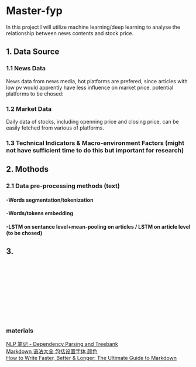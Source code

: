 # Master-fyp

In this project I will utilize machine learning/deep learning to analyse the relationship between news contents and stock price.

## 1. Data Source
### 1.1 News Data
News data from news media, hot platforms are prefered, since articles with low pv would apprently have less influence on market price. 
potential platforms to be chosed: 
### 1.2 Market Data
Daily data of stocks, including openning price and closing price, can be easily fetched from various of platforms.

### 1.3 Technical Indicators & Macro-environment Factors (might not have sufficient time to do this but important for research)


## 2. Mothods
### 2.1 Data pre-processing methods (text)
#### -Words segmentation/tokenization
#### -Words/tokens embedding
#### -LSTM on sentance level+mean-pooling on articles / LSTM on article level (to be chosed)
#### 
## 3. 
















</br>
</br>
</br>
</br>
</br>
</br>
</br>
</br>
</br>

### materials
[NLP 笔记 - Dependency Parsing and Treebank](http://www.shuang0420.com/2017/03/09/NLP%20%E7%AC%94%E8%AE%B0%20-%20Dependency%20Parsing%20and%20Treebank/) </br>
[Markdown 语法大全 包括设置字体 颜色](https://blog.csdn.net/qcx321/article/details/53780672#commentBox) </br>
[How to Write Faster, Better & Longer: The Ultimate Guide to Markdown](https://blog.ghost.org/markdown/) </br>
